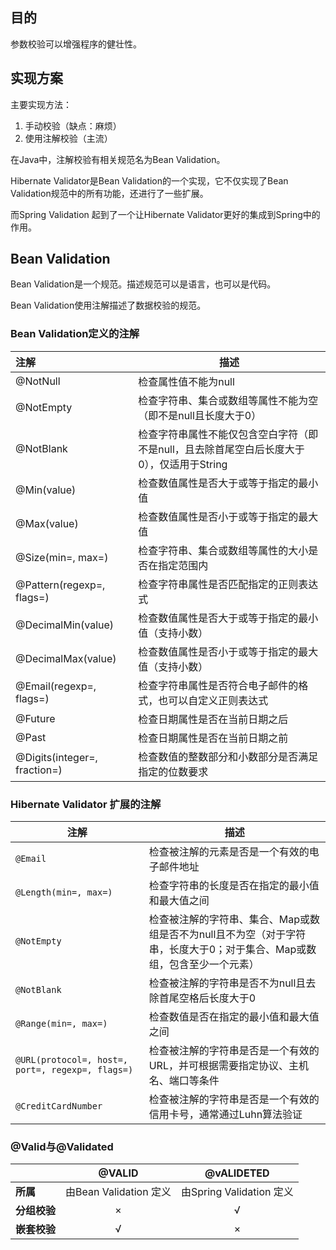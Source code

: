 ## 目的

参数校验可以增强程序的健壮性。

## 实现方案

主要实现方法：

1. 手动校验（缺点：麻烦）
2. 使用注解校验（主流）

在Java中，注解校验有相关规范名为Bean Validation。

Hibernate Validator是Bean Validation的一个实现，它不仅实现了Bean Validation规范中的所有功能，还进行了一些扩展。

而Spring Validation 起到了一个让Hibernate Validator更好的集成到Spring中的作用。

## Bean Validation

Bean Validation是一个规范。描述规范可以是语言，也可以是代码。

Bean Validation使用注解描述了数据校验的规范。



### Bean Validation定义的注解

| 注解                         | 描述                                                         |
| :--------------------------- | ------------------------------------------------------------ |
| @NotNull                     | 检查属性值不能为null                                         |
| @NotEmpty                    | 检查字符串、集合或数组等属性不能为空（即不是null且长度大于0） |
| @NotBlank                    | 检查字符串属性不能仅包含空白字符（即不是null，且去除首尾空白后长度大于0），仅适用于String |
| @Min(value)                  | 检查数值属性是否大于或等于指定的最小值                       |
| @Max(value)                  | 检查数值属性是否小于或等于指定的最大值                       |
| @Size(min=, max=)            | 检查字符串、集合或数组等属性的大小是否在指定范围内           |
| @Pattern(regexp=, flags=)    | 检查字符串属性是否匹配指定的正则表达式                       |
| @DecimalMin(value)           | 检查数值属性是否大于或等于指定的最小值（支持小数）           |
| @DecimalMax(value)           | 检查数值属性是否小于或等于指定的最大值（支持小数）           |
| @Email(regexp=, flags=)      | 检查字符串属性是否符合电子邮件的格式，也可以自定义正则表达式 |
| @Future                      | 检查日期属性是否在当前日期之后                               |
| @Past                        | 检查日期属性是否在当前日期之前                               |
| @Digits(integer=, fraction=) | 检查数值的整数部分和小数部分是否满足指定的位数要求           |



### Hibernate Validator 扩展的注解

| 注解                                             | 描述                                                         |
| ------------------------------------------------ | ------------------------------------------------------------ |
| `@Email`                                         | 检查被注解的元素是否是一个有效的电子邮件地址                 |
| `@Length(min=, max=)`                            | 检查字符串的长度是否在指定的最小值和最大值之间               |
| `@NotEmpty`                                      | 检查被注解的字符串、集合、Map或数组是否不为null且不为空（对于字符串，长度大于0；对于集合、Map或数组，包含至少一个元素） |
| `@NotBlank`                                      | 检查被注解的字符串是否不为null且去除首尾空格后长度大于0      |
| `@Range(min=, max=)`                             | 检查数值是否在指定的最小值和最大值之间                       |
| `@URL(protocol=, host=, port=, regexp=, flags=)` | 检查被注解的字符串是否是一个有效的URL，并可根据需要指定协议、主机名、端口等条件 |
| `@CreditCardNumber`                              | 检查被注解的字符串是否是一个有效的信用卡号，通常通过Luhn算法验证 |

### @Valid与@Validated

|              |       **@VALID**       |      **@vALIDETED**      |
| ------------ | :--------------------: | :----------------------: |
| **所属**     | 由Bean Validation 定义 | 由Spring Validation 定义 |
| **分组校验** |           ×            |            √             |
| **嵌套校验** |           √            |            ×             |

